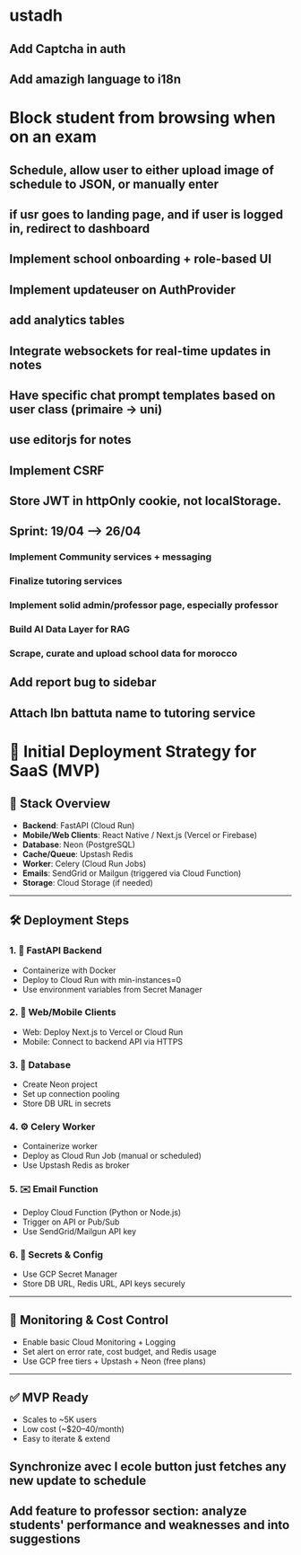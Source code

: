 # ustadh

## Add Captcha in auth
## Add amazigh language to i18n
# Block student from browsing when on an exam
## Schedule, allow user to either upload image of schedule to JSON, or manually enter
## if usr goes to landing page, and if user is logged in, redirect to dashboard

## Implement school onboarding + role-based UI
## Implement updateuser on AuthProvider
## add analytics tables
## Integrate websockets for real-time updates in notes
## Have specific chat prompt templates based on user class (primaire -> uni)
## use editorjs for notes
## Implement CSRF
## Store JWT in httpOnly cookie, not localStorage.

## Sprint: 19/04 --> 26/04
### Implement Community services + messaging
### Finalize tutoring services
### Implement solid admin/professor page, especially professor
### Build AI Data Layer for RAG
### Scrape, curate and upload school data for morocco
## Add report bug to sidebar
## Attach Ibn battuta name to tutoring service

# 🚀 Initial Deployment Strategy for SaaS (MVP)

## 🧱 Stack Overview
- **Backend**: FastAPI (Cloud Run)
- **Mobile/Web Clients**: React Native / Next.js (Vercel or Firebase)
- **Database**: Neon (PostgreSQL)
- **Cache/Queue**: Upstash Redis
- **Worker**: Celery (Cloud Run Jobs)
- **Emails**: SendGrid or Mailgun (triggered via Cloud Function)
- **Storage**: Cloud Storage (if needed)

---

## 🛠 Deployment Steps

### 1. 🚀 FastAPI Backend
- Containerize with Docker
- Deploy to Cloud Run with min-instances=0
- Use environment variables from Secret Manager

### 2. 📱 Web/Mobile Clients
- Web: Deploy Next.js to Vercel or Cloud Run
- Mobile: Connect to backend API via HTTPS

### 3. 🧠 Database
- Create Neon project
- Set up connection pooling
- Store DB URL in secrets

### 4. ⚙️ Celery Worker
- Containerize worker
- Deploy as Cloud Run Job (manual or scheduled)
- Use Upstash Redis as broker

### 5. ✉️ Email Function
- Deploy Cloud Function (Python or Node.js)
- Trigger on API or Pub/Sub
- Use SendGrid/Mailgun API key

### 6. 🔐 Secrets & Config
- Use GCP Secret Manager
- Store DB URL, Redis URL, API keys securely

---

## 🧪 Monitoring & Cost Control
- Enable basic Cloud Monitoring + Logging
- Set alert on error rate, cost budget, and Redis usage
- Use GCP free tiers + Upstash + Neon (free plans)

---

## ✅ MVP Ready
- Scales to ~5K users
- Low cost (~$20–40/month)
- Easy to iterate & extend

## Synchronize avec l ecole button just fetches any new update to schedule
## Add feature to professor section: analyze students' performance and weaknesses and into suggestions
